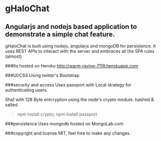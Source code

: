 gHaloChat
=============

Angularjs and nodejs based application to demonstrate a simple chat feature.
---------------
gHaloChat is built using nodejs, angularjs and mongoDB for persistence.
It uses REST APIs to interact with the server and embraces all the SPA rules (almost)

###Its hosted on Heroku
    http://warm-ravine-7119.herokuapp.com
    
###UI/CSS
    Using twitter's Bootstrap
    

###security and access
Uses passport with Local strategy for authenticating users.

Sha1 with 128 Byte entcryption using the node's crypto module. hashed & salted.

> npm install crypto;
> npm install passport

###persistence
Uses mongodb hosted on MongoLab.com

###copyright and license
    MIT, feel free to make any changes.
    


